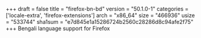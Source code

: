 +++
draft = false
title = "firefox-bn-bd"
version = "50.1.0-1"
categories = ['locale-extra', 'firefox-extensions']
arch = "x86_64"
size = "466936"
usize = "533744"
sha1sum = "e7d845e1a15286724b2560c28286d8c94afe2f75"
+++
Bengali language support for Firefox